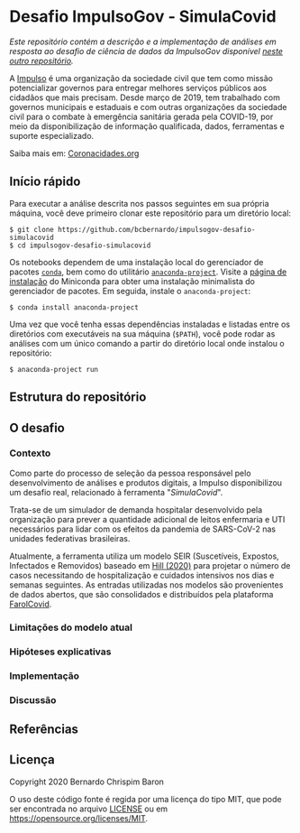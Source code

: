 # Desafio ImpulsoGov - SimulaCovid

*Este repositório contém a descrição e a implementação de análises em resposta
ao desafio de ciência de dados da ImpulsoGov disponível
[neste outro repositório][Desafio].*

A [Impulso] é uma organização da sociedade civil que tem como missão
potencializar governos para entregar melhores serviços públicos aos cidadãos
que mais precisam. Desde março de 2019, tem trabalhado com governos municipais
e estaduais e com outras organizações da sociedade civil para o combate à
emergência sanitária gerada pela COVID-19, por meio da disponibilização de
informação qualificada, dados, ferramentas e suporte especializado.

Saiba mais em: [Coronacidades.org]

[Coronacidades.org]: https://coronacidades.org/
[Desafio]: https://github.com/ImpulsoGov/techdados_desafio_datasience
[Impulso]: https://www.impulsogov.com.br

## Início rápido

Para executar a análise descrita nos passos seguintes em sua própria máquina,
você deve primeiro clonar este repositório para um diretório local:

```text
$ git clone https://github.com/bcbernardo/impulsogov-desafio-simulacovid
$ cd impulsogov-desafio-simulacovid
```

Os notebooks dependem de uma instalação local do gerenciador de pacotes
[`conda`][Conda], bem como do utilitário [`anaconda-project`][Anaconda Project].
Visite a [página de instalação][Miniconda] do Miniconda para obter uma
instalação minimalista do gerenciador de pacotes. Em seguida, instale o
`anaconda-project`:

```text
$ conda install anaconda-project
```

Uma vez que você tenha essas dependências instaladas e listadas entre os
diretórios com executáveis na sua máquina (`$PATH`), você pode rodar as
análises com um único comando a partir do diretório local onde instalou o
repositório:

```text
$ anaconda-project run
```

[Anaconda Project]: https://anaconda-project.readthedocs.io
[Conda]: https://docs.conda.io
[Miniconda]: https://docs.conda.io/en/latest/miniconda.html

## Estrutura do repositório

<!-- TODO -->

## O desafio

### Contexto

Como parte do processo de seleção da pessoa responsável pelo desenvolvimento de
análises e produtos digitais, a Impulso disponibilizou um desafio real,
relacionado à ferramenta "*SimulaCovid*".

Trata-se de um simulador de demanda hospitalar desenvolvido pela organização
para prever a quantidade adicional de leitos enfermaria e UTI necessários para
lidar com os efeitos da pandemia de SARS-CoV-2 nas unidades federativas
brasileiras.

Atualmente, a ferramenta utiliza um modelo SEIR (Suscetíveis,
Expostos, Infectados e Removidos) baseado em [Hill (2020)] para projetar o
número de casos necessitando de hospitalização e cuidados intensivos nos dias e
semanas seguintes. As entradas utilizadas nos modelos são provenientes de dados abertos, que são consolidados e distribuídos pela plataforma [FarolCovid].

[FarolCovid]: https://github.com/ImpulsoGov/farolcovid
[Hill (2020)]: https://github.com/alsnhll/SEIR_COVID19

### Limitações do modelo atual

<!-- TODO -->

### Hipóteses explicativas

<!-- TODO -->

### Implementação

<!-- TODO -->

### Discussão

<!-- TODO -->

## Referências

<!-- TODO -->

## Licença

Copyright 2020 Bernardo Chrispim Baron

O uso deste código fonte é regida por uma licença do tipo MIT, que pode ser
encontrada no arquivo [LICENSE](./LICENSE) ou em
<https://opensource.org/licenses/MIT>.
